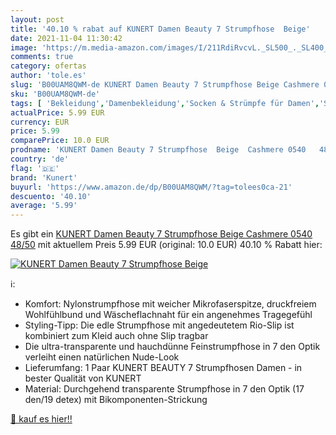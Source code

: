 ```yaml
---
layout: post
title: '40.10 % rabat auf KUNERT Damen Beauty 7 Strumpfhose  Beige'
date: 2021-11-04 11:30:42
image: 'https://m.media-amazon.com/images/I/211RdiRvcvL._SL500_._SL400_.jpg'
comments: true
category: ofertas
author: 'tole.es'
slug: 'B00UAM8QWM-de KUNERT Damen Beauty 7 Strumpfhose Beige Cashmere 0540 48/50'
sku: 'B00UAM8QWM-de'
tags: [ 'Bekleidung','Damenbekleidung','Socken & Strümpfe für Damen','Strumpfhosen für Damen','kunert', ]
actualPrice: 5.99 EUR
currency: EUR
price: 5.99
comparePrice: 10.0 EUR
prodname: 'KUNERT Damen Beauty 7 Strumpfhose  Beige  Cashmere 0540   48/50'
country: 'de'
flag: '🇩🇪'
brand: 'Kunert'
buyurl: 'https://www.amazon.de/dp/B00UAM8QWM/?tag=tolees0ca-21'
descuento: '40.10'
average: '5.99'
---
```


Es gibt ein [KUNERT Damen Beauty 7 Strumpfhose  Beige  Cashmere 0540   48/50](https://www.amazon.de/dp/B00UAM8QWM/?tag=tolees0ca-21) mit aktuellem Preis 5.99 EUR (original: 10.0 EUR) 40.10 % Rabatt hier:

[![KUNERT Damen Beauty 7 Strumpfhose  Beige](https://m.media-amazon.com/images/I/211RdiRvcvL._SL500_._SL400_.jpg)](https://www.amazon.de/dp/B00UAM8QWM/?tag=tolees0ca-21)

ℹ️:

- Komfort: Nylonstrumpfhose mit weicher Mikrofaserspitze, druckfreiem Wohlfühlbund und Wäscheflachnaht für ein angenehmes Tragegefühl
- Styling-Tipp: Die edle Strumpfhose mit angedeutetem Rio-Slip ist kombiniert zum Kleid auch ohne Slip tragbar
- Die ultra-transparente und hauchdünne Feinstrumpfhose in 7 den Optik verleiht einen natürlichen Nude-Look
- Lieferumfang: 1 Paar KUNERT BEAUTY 7 Strumpfhosen Damen - in bester Qualität von KUNERT
- Material: Durchgehend transparente Strumpfhose in 7 den Optik (17 den/19 detex) mit Bikomponenten-Strickung

[🛒 kauf es hier!!](https://www.amazon.de/dp/B00UAM8QWM/?tag=tolees0ca-21)
